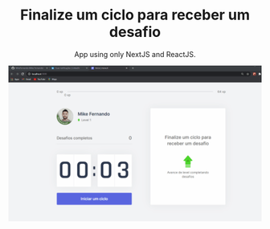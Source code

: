 <h1 align="center">
<br>
  Finalize um ciclo para receber um desafio
<br>
</h1>

<p align="center"> App using only NextJS and ReactJS.</p>

<div align="center">
  <img src="./github/moveit.gif" alt="moveit">
</div>
